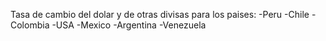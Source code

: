 Tasa de cambio del dolar y de otras divisas para los  paises:
-Peru
-Chile
-Colombia
-USA
-Mexico
-Argentina
-Venezuela